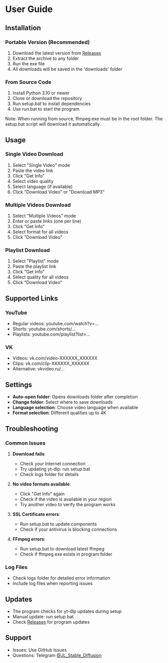 # User Guide

## Installation

### Portable Version (Recommended)
1. Download the latest version from [Releases](link_to_releases)
2. Extract the archive to any folder
3. Run the exe file
4. All downloads will be saved in the 'downloads' folder

### From Source Code
1. Install Python 3.10 or newer
2. Clone or download the repository
3. Run setup.bat to install dependencies
4. Use run.bat to start the program

Note: When running from source, ffmpeg.exe must be in the root folder. The setup.bat script will download it automatically.

## Usage

### Single Video Download
1. Select "Single Video" mode
2. Paste the video link
3. Click "Get Info"
4. Select video quality
5. Select language (if available)
6. Click "Download Video" or "Download MP3"

### Multiple Videos Download
1. Select "Multiple Videos" mode
2. Enter or paste links (one per line)
3. Click "Get Info"
4. Select format for all videos
5. Click "Download Video"

### Playlist Download
1. Select "Playlist" mode
2. Paste the playlist link
3. Click "Get Info"
4. Select quality for all videos
5. Click "Download Video"

## Supported Links

### YouTube
- Regular videos: youtube.com/watch?v=...
- Shorts: youtube.com/shorts/...
- Playlists: youtube.com/playlist?list=...

### VK
- Videos: vk.com/video-XXXXXX_XXXXXX
- Clips: vk.com/clip-XXXXXX_XXXXXX
- Alternative: vkvideo.ru/...

## Settings

- **Auto-open folder**: Opens downloads folder after completion
- **Change folder**: Select where to save downloads
- **Language selection**: Choose video language when available
- **Format selection**: Different qualities up to 4K

## Troubleshooting

### Common Issues
1. **Download fails**:
   - Check your internet connection
   - Try updating yt-dlp: run setup.bat
   - Check logs folder for details

2. **No video formats available**:
   - Click "Get Info" again
   - Check if the video is available in your region
   - Try another video to verify the program works

3. **SSL Certificate errors**:
   - Run setup.bat to update components
   - Check if your antivirus is blocking connections

4. **FFmpeg errors**:
   - Run setup.bat to download latest ffmpeg
   - Check if ffmpeg.exe exists in program folder

### Log Files
- Check logs folder for detailed error information
- Include log files when reporting issues

## Updates

- The program checks for yt-dlp updates during setup
- Manual update: run setup.bat
- Check [Releases](link_to_releases) for program updates

## Support

- Issues: Use GitHub Issues
- Questions: Telegram [@JL_Stable_Diffusion](https://t.me/JL_Stable_Diffusion)